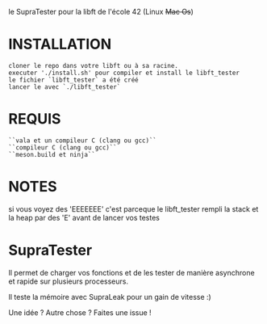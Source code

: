 le SupraTester pour la libft de l'école 42 (Linux ~~Mac Os~~)

# INSTALLATION

    cloner le repo dans votre libft ou à sa racine.
	executer './install.sh' pour compiler et install le libft_tester
	le fichier `libft_tester` a été créé
	lancer le avec `./libft_tester`

# REQUIS
    ``vala et un compileur C (clang ou gcc)``
    ``compileur C (clang ou gcc)``
    ``meson.build et ninja``

# NOTES
	
si vous voyez des 'EEEEEEE' c'est parceque le libft_tester rempli la stack et la heap par des 'E' avant de lancer vos testes

# SupraTester

Il permet de charger vos fonctions et de les tester
de manière asynchrone et rapide sur plusieurs processeurs.

Il teste la mémoire avec SupraLeak pour un gain de vitesse :)

Une idée ? Autre chose ? Faites une issue !
